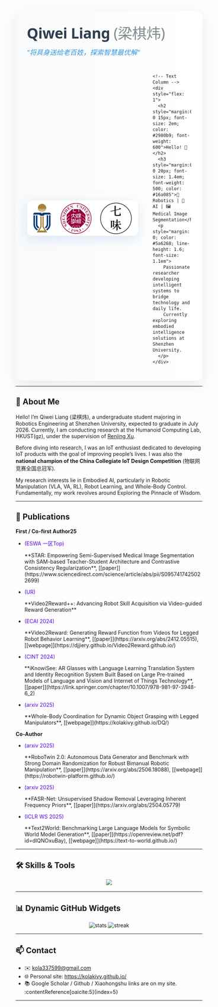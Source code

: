 <div style="max-width: 900px; margin: 0 auto; padding: 30px; background: linear-gradient(to right, #f8f9fa, #ffffff); border-radius: 16px; box-shadow: 0 12px 36px rgba(0,0,0,0.08); font-family: 'Segoe UI', 'PingFang SC', sans-serif">
  <!-- Name Section -->
  <div style="margin-bottom: 30px; text-align: left">
    <h1 style="margin: 0; font-size: 2.8em; font-weight: 700; color: #2c3e50; letter-spacing: -0.5px">Qiwei Liang <span style="color: #7f8c8d; font-weight: 400">(梁棋炜)</span></h1>
    <p style="margin: 12px 0 0; font-size: 1.3em; font-style: italic; color: #3498db; font-weight: 500">"将具身送给老百姓，探索智慧最优解"</p>
  </div>

  <!-- Content Row -->
  <div style="display: flex; align-items: center; gap: 40px">
    <!-- Image Column -->
    <div style="flex: 0 0 300px">
      <img src="./assets/school.png" alt="Shenzhen University" style="width: 100%; border-radius: 14px; box-shadow: 0 10px 30px rgba(46, 134, 222, 0.15); border: 1px solid rgba(0,0,0,0.05)"/>
    </div>
    
    <!-- Text Column -->
    <div style="flex: 1">
      <h2 style="margin:0 0 15px; font-size: 2em; color: #2980b9; font-weight: 600">Hello! 👋</h2>
      <h3 style="margin:0 0 20px; font-size: 1.4em; font-weight: 500; color: #16a085">🤖 Robotics | 🧠 AI | 🖼️ Medical Image Segmentation</h3>
      <p style="margin: 0; color: #5a6268; line-height: 1.6; font-size: 1.1em">
        Passionate researcher developing intelligent systems to bridge technology and daily life. 
        Currently exploring embodied intelligence solutions at Shenzhen University.
      </p>
    </div>
  </div>
</div>

---

## 🌟 About Me
Hello! I’m Qiwei Liang (梁棋炜), a undergraduate student majoring in Robotics Engineering at Shenzhen University, expected to graduate in July 2026. Currently, I am conducting research at the Humanoid Computing Lab, HKUST(gz), under the supervision of [Renjing Xu](https://scholar.google.com/citations?user=Mu__bJEAAAAJ&hl=en). 

Before diving into research, I was an IoT enthusiast dedicated to developing IoT products with the goal of improving people’s lives. I was also the **national champion of the China Collegiate IoT Design Competition** (物联网竞赛全国总冠军).

My research interests lie in Embodied AI, particularly in Robotic Manipulation (VLA, VA, RL), Robot Learning, and Whole-Body Control. Fundamentally, my work revolves around Exploring the Pinnacle of Wisdom.

---

## 🚀 Publications
**First / Co-first Author25**
- <p style="color: #5409e1ff;">(ESWA 一区Top)</p>**STAR: Empowering Semi-Supervised Medical Image Segmentation with SAM-based Teacher-Student Architecture and Contrastive Consistency Regularization**, [[paper]](https://www.sciencedirect.com/science/article/abs/pii/S0957417425022699)
- <p style="color: #5409e1ff;">(UR)</p>**Video2Reward++: Advancing Robot Skill Acquisition via Video-guided Reward Generation**
- <p style="color: #5409e1ff;">(ECAI 2024)</p>**Video2Reward: Generating Reward Function from Videos for Legged Robot Behavior Learning**, [[paper]](https://arxiv.org/abs/2412.05515), [[webpage]](https://djjiery.github.io/Video2Reward.github.io/)
- <p style="color: #5409e1ff;">(CINT 2024)</p>**iKnowiSee: AR Glasses with Language Learning Translation System and Identity Recognition System Built Based on Large Pre-trained Models of Language and Vision and Internet of Things Technology**, [[paper]](https://link.springer.com/chapter/10.1007/978-981-97-3948-6_2)
- <p style="color: #5409e1ff;">(arxiv 2025)</p>**Whole-Body Coordination for Dynamic Object Grasping with Legged Manipulators**, [[webpage]](https://kolakivy.github.io/DQ/)


**Co-Author**
- <p style="color: #5409e1ff;">(arxiv 2025)</p>**RoboTwin 2.0: Autonomous Data Generator and Benchmark with Strong Domain Randomization for Robust Bimanual Robotic Manipulation**, [[paper]](https://arxiv.org/abs/2506.18088), [[webpage]](https://robotwin-platform.github.io/)
- <p style="color: #5409e1ff;">(arxiv 2025)</p>**FASR-Net: Unsupervised Shadow Removal Leveraging Inherent Frequency Priors**, [[paper]](https://arxiv.org/abs/2504.05779)
- <p style="color: #5409e1ff;">(ICLR WS 2025)</p>**Text2World: Benchmarking Large Language Models for Symbolic World Model Generation**, [[paper]](https://openreview.net/pdf?id=dIQNOxuBay), [[webpage]](https://text-to-world.github.io/)

---

## 🛠 Skills & Tools
<p align="center">
  <img src="https://skillicons.dev/icons?i=python,pytorch,cpp,ros,arduino,raspberrypi,matlab,git,linux" />
</p>

---

## 📊 Dynamic GitHub Widgets
<p align="center">
  <img src="https://github-readme-stats.vercel.app/api?username=KolaKivy&show_icons=true&theme=radical" alt="stats" />
  <img src="https://github-readme-streak-stats.herokuapp.com/?user=KolaKivy&theme=radical" alt="streak" />
</p>

---

## 📫 Contact
- ✉️ kola337599@gmail.com  
- 🌐 Personal site: https://kolakivy.github.io/  
- 📚 Google Scholar / Github / Xiaohongshu links are on my site. :contentReference[oaicite:5]{index=5}

---